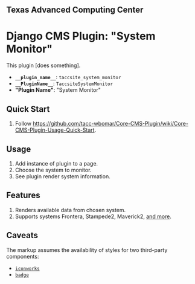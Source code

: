 ## Texas Advanced Computing Center
# Django CMS Plugin: "System Monitor"

This plugin [does something].

- __`__plugin_name__`__: `taccsite_system_monitor`
- __`__PluginName__`__: `TaccsiteSystemMonitor`
- __"Plugin Name"__: "System Monitor"

## Quick Start

1. Follow https://github.com/tacc-wbomar/Core-CMS-Plugin/wiki/Core-CMS-Plugin-Usage-Quick-Start.

## Usage

1. Add instance of plugin to a page.
1. Choose the system to monitor.
1. See plugin render system information.

## Features

1. Renders available data from chosen system.
1. Supports systems Frontera, Stampede2, Maverick2, [and more][system-list].

## Caveats

The markup assumes the availability of styles for two third-party components:

- [`iconworks`](https://icon-works.com/)
- [`badge`](https://getbootstrap.com/docs/4.0/components/badge/)



[system-list]: https://github.com/tacc-wbomar/Core-CMS-Plugin-System-Monitor/blob/main/taccsite_system_monitor/models.py
